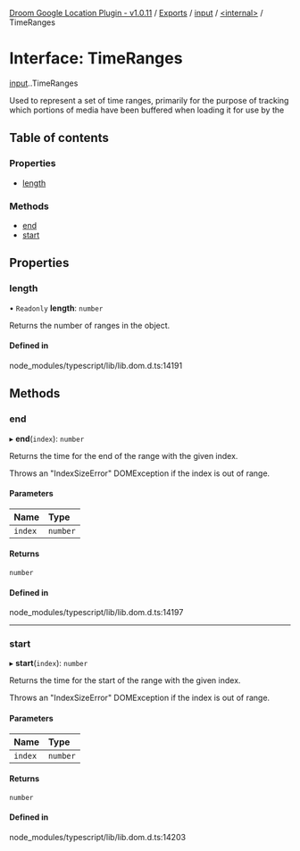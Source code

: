 [Droom Google Location Plugin - v1.0.11](../README.md) / [Exports](../modules.md) / [input](../modules/input.md) / [<internal\>](../modules/input._internal_.md) / TimeRanges

# Interface: TimeRanges

[input](../modules/input.md).[<internal>](../modules/input._internal_.md).TimeRanges

Used to represent a set of time ranges, primarily for the purpose of tracking which portions of media have been buffered when loading it for use by the <audio> and <video> elements.

## Table of contents

### Properties

- [length](input._internal_.TimeRanges.md#length)

### Methods

- [end](input._internal_.TimeRanges.md#end)
- [start](input._internal_.TimeRanges.md#start)

## Properties

### length

• `Readonly` **length**: `number`

Returns the number of ranges in the object.

#### Defined in

node_modules/typescript/lib/lib.dom.d.ts:14191

## Methods

### end

▸ **end**(`index`): `number`

Returns the time for the end of the range with the given index.

Throws an "IndexSizeError" DOMException if the index is out of range.

#### Parameters

| Name | Type |
| :------ | :------ |
| `index` | `number` |

#### Returns

`number`

#### Defined in

node_modules/typescript/lib/lib.dom.d.ts:14197

___

### start

▸ **start**(`index`): `number`

Returns the time for the start of the range with the given index.

Throws an "IndexSizeError" DOMException if the index is out of range.

#### Parameters

| Name | Type |
| :------ | :------ |
| `index` | `number` |

#### Returns

`number`

#### Defined in

node_modules/typescript/lib/lib.dom.d.ts:14203
